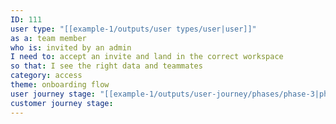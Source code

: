 ```yaml
---
ID: 111
user type: "[[example-1/outputs/user types/user|user]]"
as a: team member
who is: invited by an admin
I need to: accept an invite and land in the correct workspace
so that: I see the right data and teammates
category: access
theme: onboarding flow
user journey stage: "[[example-1/outputs/user-journey/phases/phase-3|phase-3]]"
customer journey stage:
---
```


